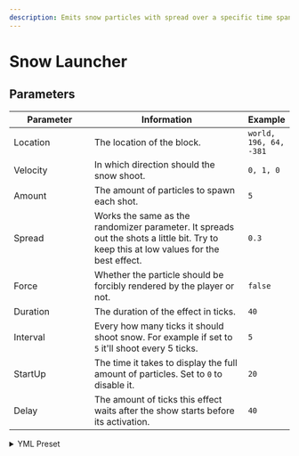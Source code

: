 ```yaml
---
description: Emits snow particles with spread over a specific time span.
---
```


# Snow Launcher

## Parameters

<table><thead><tr><th width="151.33333333333331">Parameter</th><th width="339">Information</th><th>Example</th></tr></thead><tbody><tr><td>Location</td><td>The location of the block.</td><td><code>world, 196, 64, -381</code></td></tr><tr><td>Velocity</td><td>In which direction should the snow shoot.</td><td><code>0, 1, 0</code></td></tr><tr><td>Amount</td><td>The amount of particles to spawn each shot.</td><td><code>5</code></td></tr><tr><td>Spread</td><td>Works the same as the randomizer parameter. It spreads out the shots a little bit. Try to keep this at low values for the best effect.</td><td><code>0.3</code></td></tr><tr><td>Force</td><td>Whether the particle should be forcibly rendered by the player or not.</td><td><code>false</code></td></tr><tr><td>Duration</td><td>The duration of the effect in ticks.</td><td><code>40</code></td></tr><tr><td>Interval</td><td>Every how many ticks it should shoot snow. For example if set to <code>5</code> it'll shoot every 5 ticks. </td><td><code>5</code></td></tr><tr><td>StartUp</td><td>The time it takes to display the full amount of particles. Set to <code>0</code> to disable it.</td><td><code>20</code></td></tr><tr><td>Delay</td><td>The amount of ticks this effect waits after the show starts before its activation.</td><td><code>40</code></td></tr></tbody></table>

<details>

<summary>YML Preset</summary>

{% code lineNumbers="true" %}
```yaml
'1':
  Type: SNOW_LAUNCHER
  Location: world, 0, 0, 0
  Velocity: 0, 1, 0
  Amount: 3
  Force: false
  Duration: 100
  Interval: 1
  StartUp: 0
  Delay: 0
```
{% endcode %}

</details>
